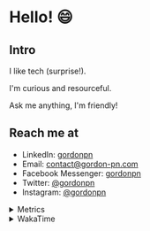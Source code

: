 # Hello! 😄

## Intro

I like tech (surprise!).

I'm curious and resourceful.

Ask me anything, I'm friendly!

## Reach me at

- LinkedIn: [gordonpn](https://www.linkedin.com/in/gordonpn/)
- Email: [contact@gordon-pn.com](mailto:contact@gordon-pn.com)
- Facebook Messenger: [gordonpn](https://www.messenger.com/t/Gordonpn)
- Twitter: [@gordonpn](https://twitter.com/Gordonpn)
- Instagram: [@gordonpn](https://www.instagram.com/gordonpn/)

<details>
  <summary>Metrics</summary>

  <img align="center" src="https://github.com/gordonpn/gordonpn/blob/master/github-metrics.svg" alt="GitHub Metrics">

</details>

<details>
  <summary>WakaTime</summary>

  <!--START_SECTION:waka-->
**I'm an Early 🐤** 

```text
🌞 Morning    176 commits    █████░░░░░░░░░░░░░░░░░░░░   21.26% 
🌆 Daytime    314 commits    █████████░░░░░░░░░░░░░░░░   37.92% 
🌃 Evening    300 commits    █████████░░░░░░░░░░░░░░░░   36.23% 
🌙 Night      38 commits     █░░░░░░░░░░░░░░░░░░░░░░░░   4.59%

```
📅 **I'm Most Productive on Wednesday** 

```text
Monday       123 commits    ███░░░░░░░░░░░░░░░░░░░░░░   14.86% 
Tuesday      99 commits     ███░░░░░░░░░░░░░░░░░░░░░░   11.96% 
Wednesday    188 commits    █████░░░░░░░░░░░░░░░░░░░░   22.71% 
Thursday     109 commits    ███░░░░░░░░░░░░░░░░░░░░░░   13.16% 
Friday       118 commits    ███░░░░░░░░░░░░░░░░░░░░░░   14.25% 
Saturday     68 commits     ██░░░░░░░░░░░░░░░░░░░░░░░   8.21% 
Sunday       123 commits    ███░░░░░░░░░░░░░░░░░░░░░░   14.86%

```


📊 **This Week I Spent My Time On** 

```text
💬 Programming Languages: 
Java                     22 hrs 14 mins      ███████████████████░░░░░░   78.69% 
JSON                     3 hrs 27 mins       ███░░░░░░░░░░░░░░░░░░░░░░   12.22% 
Other                    1 hr 3 mins         █░░░░░░░░░░░░░░░░░░░░░░░░   3.77% 
Makefile                 24 mins             ░░░░░░░░░░░░░░░░░░░░░░░░░   1.43% 
Text                     17 mins             ░░░░░░░░░░░░░░░░░░░░░░░░░   1.02%

🔥 Editors: 
IntelliJ                 25 hrs 6 mins       ██████████████████████░░░   88.8% 
VS Code                  3 hrs 9 mins        ██░░░░░░░░░░░░░░░░░░░░░░░   11.2%

```


 Last Updated on 24/01/2023 16:27:16 UTC
<!--END_SECTION:waka-->
</details>
